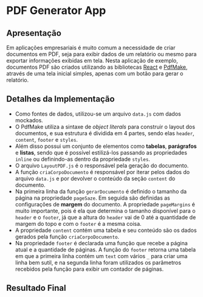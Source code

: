 # PDF Generator App

## Apresentação

Em aplicações empresariais é muito comum a necessidade de criar documentos em PDF, seja para exibir dados de um relatório ou mesmo para exportar informações exibidas em tela. Nesta aplicação de exemplo, documentos PDF são criados utilizando as bibliotecas [React](https://reactjs.org/) e [PdfMake](http://pdfmake.org/#/), através de uma tela inicial simples, apenas com um botão para gerar o relatório.

## Detalhes da Implementação

* Como fontes de dados, utilizou-se um arquivo `data.js` com dados mockados.
* O PdfMake utiliza a sintaxe de *object literals* para construir o layout dos documentos, e sua estrutura é dividida em 4 partes, sendo elas `header`, `content`, `footer` e `styles`. 
* Além disso possui um conjunto de elementos como **tabelas**, **parágrafos** e **listas**, sendo que é possível estilizá-los passando as propriedades `inline` ou definindo-as dentro da propriedade `styles`.
* O arquivo `LayoutPDF.js` é o responsável pela geração do documento.
* A função `criaCorpoDocumento` é responsável por iterar pelos dados do arquivo `data.js` e por devolver o conteúdo da seção `content` do documento.
* Na primeira linha da função `gerarDocumento` é definido o tamanho da página na propriedade `pageSaze`. Em seguida são definidas as configurações de **margem** do documento. A propriedade `pageMargins` é muito importante, pois é ela que determina o tamanho disponível para o `header` e o `footer`, já que a altura do `header` vai de 0 até a quantidade de margem do topo e com o `footer` é a mesma coisa.
* A propriedade `content` contém uma tabela e seu conteúdo são os dados gerados pela função `criaCorpoDocumento`. 
* Na propriedade `footer` é declarada uma função que recebe a página atual e a quantidade de páginas. A função do `footer` retorna uma tabela em que a primeira linha contém um `text` com vários `_` para criar uma linha bem sutil, e na segunda linha foram utilizados os parâmetros recebidos pela função para exibir um contador de páginas.

## Resultado Final
